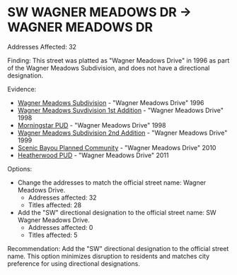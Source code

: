 # SW WAGNER MEADOWS DR -> WAGNER MEADOWS DR

Addresses Affected: 32

Finding: This street was platted as "Wagner Meadows Drive" in 1996 as part of the Wagner Meadows Subdivision, and does not have a directional designation.

Evidence:

- [Wagner Meadows Subdivision](https://www.grantspassoregon.gov/DocumentCenter/View/31436/WAGNER-MEADOWS-SUBDIVISION?bidId=) - "Wagner Meadows Drive" 1996
- [Wagner Meadows Suvdivision 1st Addition](https://www.grantspassoregon.gov/DocumentCenter/View/31586/WAGNER-MEADOWS-SUBDIVISION-1ST-ADDITION?bidId=) - "Wagner Meadows Drive" 1998
- [Morningstar PUD](https://www.grantspassoregon.gov/DocumentCenter/View/31774/MORNINGSTAR-PUD?bidId=) - "Wagner Meadows Drive" 1998
- [Wagner Meadows Subdivision 2nd Addition](https://www.grantspassoregon.gov/DocumentCenter/View/31744/WAGNER-MEADOWS-SUBDIVISION-2ND-ADDITION?bidId=) - "Wagner Meadows Drive" 1999
- [Scenic Bayou Planned Community](https://www.grantspassoregon.gov/DocumentCenter/View/31534/SCENIC-BAYOU--PLANNED-COMMUNITY?bidId=) - "Wagner Meadows Drive" 2010
- [Heatherwood PUD](https://www.grantspassoregon.gov/DocumentCenter/View/31896/HEATHERWOOD-PUD?bidId=) - "Wagner Meadows Drive" 2011

Options:

- Change the addresses to match the official street name: Wagner Meadows Drive.
  - Addresses affected: 32
  - Titles affected: 28
- Add the "SW" directional designation to the official street name: SW Wagner Meadows Drive.
  - Addresses affected: 0
  - Titles affected: 5

Recommendation: Add the "SW" directional designation to the official street name. This option minimizes disruption to residents and matches city preference for using directional designations.
